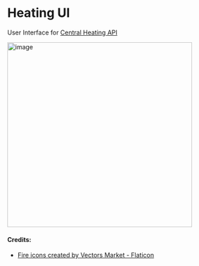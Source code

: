 # Heating UI

User Interface for [Central Heating API](https://github.com/nihilok/central-heating-api)

<img width="420" alt="image" src="https://github.com/nihilok/heating-ui/assets/70285461/68c28630-eda3-4f6c-82e9-24e3ad60a44f">


#### Credits:
- [Fire icons created by Vectors Market - Flaticon](https://www.flaticon.com/free-icons/fire)
